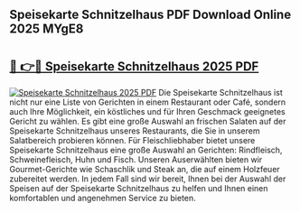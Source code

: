 ## Speisekarte Schnitzelhaus PDF Download Online 2025 MYgE8

# <h2><a href="http://gc9appr.nevu.top/?p=Speisekarte+Schnitzelhaus">🔗 👉🔴 Speisekarte Schnitzelhaus 2025 PDF</a></h2>

[![Speisekarte Schnitzelhaus 2025 PDF](https://i.imgur.com/dBaPXMq.png)](http://gc9appr.nevu.top/?p=Speisekarte+Schnitzelhaus)
Die Speisekarte Schnitzelhaus ist nicht nur eine Liste von Gerichten in einem Restaurant oder Café, sondern auch Ihre Möglichkeit, ein köstliches und für Ihren Geschmack geeignetes Gericht zu wählen. Es gibt eine große Auswahl an frischen Salaten auf der Speisekarte Schnitzelhaus unseres Restaurants, die Sie in unserem Salatbereich probieren können. Für Fleischliebhaber bietet unsere Speisekarte Schnitzelhaus eine große Auswahl an Gerichten: Rindfleisch, Schweinefleisch, Huhn und Fisch. Unseren Auserwählten bieten wir Gourmet-Gerichte wie Schaschlik und Steak an, die auf einem Holzfeuer zubereitet werden. In jedem Fall sind wir bereit, Ihnen bei der Auswahl der Speisen auf der Speisekarte Schnitzelhaus zu helfen und Ihnen einen komfortablen und angenehmen Service zu bieten.
